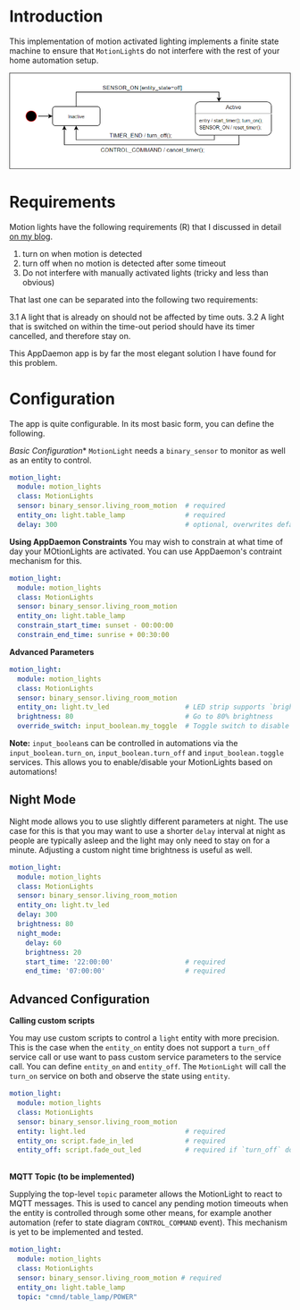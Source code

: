 # Introduction
This implementation of motion activated lighting implements a finite state machine to ensure that `MotionLight`s do not interfere with the rest of your home automation setup.

![State Machine](images/state_machine_diagram.png)
# Requirements
Motion lights have the following requirements (R) that I discussed in detail [on my blog](https://www.danielha.tk/2018/05/17/appdaemon-motion-lights.html).

1. turn on when motion is detected
2. turn off when no motion is detected after some timeout
3. Do not interfere with manually activated lights (tricky and less than obvious)

That last one can be separated into the following two requirements:

3.1 A light that is already on should not be affected by time outs.
3.2 A light that is switched on within the time-out period should have its timer cancelled, and therefore stay on.

This AppDaemon app is by far the most elegant solution I have found for this problem.

# Configuration
The app is quite configurable. In its most basic form, you can define the following.

*Basic Configuration**
`MotionLight` needs a `binary_sensor` to monitor as well as an entity to control.

```yaml
motion_light:
  module: motion_lights
  class: MotionLights
  sensor: binary_sensor.living_room_motion  # required
  entity_on: light.table_lamp               # required
  delay: 300                                # optional, overwrites default delay of 180s
```

**Using AppDaemon Constraints**
You may wish to constrain at what time of day your MOtionLights are activated. You can use AppDaemon's contraint mechanism for this.
```yaml
motion_light:
  module: motion_lights
  class: MotionLights
  sensor: binary_sensor.living_room_motion
  entity_on: light.table_lamp
  constrain_start_time: sunset - 00:00:00
  constrain_end_time: sunrise + 00:30:00
```
**Advanced Parameters**
```yaml
motion_light:
  module: motion_lights
  class: MotionLights
  sensor: binary_sensor.living_room_motion
  entity_on: light.tv_led                   # LED strip supports `brightness`
  brightness: 80                            # Go to 80% brightness
  override_switch: input_boolean.my_toggle  # Toggle switch to disable motion light altogether. 
```

**Note:** `input_boolean`s can be controlled in automations via the `input_boolean.turn_on`, `input_boolean.turn_off` and `input_boolean.toggle` services. This allows you to enable/disable your MotionLights based on automations!

## Night Mode
Night mode allows you to use slightly different parameters at night. The use case for this is that you may want to use a shorter `delay` interval at night as people are typically asleep and the light may only need to stay on for a minute. Adjusting a custom night time brightness is useful as well.

```yaml
motion_light:
  module: motion_lights
  class: MotionLights
  sensor: binary_sensor.living_room_motion
  entity_on: light.tv_led
  delay: 300
  brightness: 80
  night_mode:
    delay: 60
    brightness: 20
    start_time: '22:00:00'                  # required
    end_time: '07:00:00'                    # required
```

## Advanced Configuration


**Calling custom scripts**

You may use custom scripts to control a `light` entity with more precision. This is the case when the `entity_on` entity does not support a `turn_off` service call or use want to pass custom service parameters to the service call. You can define `entity_on` and `entity_off`. The `MotionLight` will call the `turn_on` service on both and observe the state using `entity`.

```yaml
motion_light:
  module: motion_lights
  class: MotionLights
  sensor: binary_sensor.living_room_motion
  entity: light.led                         # required
  entity_on: script.fade_in_led             # required
  entity_off: script.fade_out_led           # required if `turn_off` does not work on `entity_on`
  
```

**MQTT Topic (to be implemented)**

Supplying the top-level `topic` parameter allows the MotionLight to react to MQTT messages. This is used to cancel any pending motion timeouts when the entity is controlled through some other means, for example another automation (refer to state diagram `CONTROL_COMMAND` event). This mechanism is yet to be implemented and tested.

```yaml
motion_light:
  module: motion_lights
  class: MotionLights
  sensor: binary_sensor.living_room_motion # required
  entity_on: light.table_lamp
  topic: "cmnd/table_lamp/POWER"
```